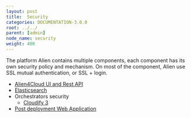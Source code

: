 ```yaml
---
layout: post
title:  Security
categories: DOCUMENTATION-3.0.0
root: ../../
parent: [admin]
node_name: security
weight: 400
---
```


The platform Alien contains multiple components, each component has its own security policy and mechanism.
On most of the component, Alien use SSL mutual authentication, or SSL + login.

* [Alien4Cloud UI and Rest API](#/documentation/3.0.0/admin_guide/security_ui_rest.html)
* [Elasticsearch](#/documentation/3.0.0/admin_guide/security_elastic_search.html)
* Orchestrators security
    - [Cloudify 3](#/documentation/3.0.0/orchestrators/cloudify4_driver/prerequisites.html)
* [Post deployment Web Application](#/documentation/3.0.0/admin_guide/security_patch.html)